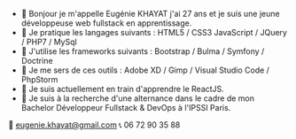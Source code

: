- 👋 Bonjour je m'appelle Eugénie KHAYAT j'ai 27 ans et je suis une jeune développeuse web fullstack en apprentissage.
- 👀 Je pratique les langages suivants : HTML5 / CSS3 JavaScript / JQuery / PHP7 / MySql
- 👀 J'utilise les frameworks suivants : Bootstrap / Bulma / Symfony / Doctrine
- 👀 Je me sers de ces outils : Adobe XD / Gimp / Visual Studio Code / PhpStorm
- 🌱 Je suis actuellement en train d'apprendre le ReactJS.
- 💞️ Je suis à la recherche d'une alternance dans le cadre de mon Bachelor Développeur Fullstack & DevOps à l'IPSSI Paris.


📧 eugenie.khayat@gmail.com
📞 06 72 90 35 88
